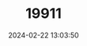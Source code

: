 ---
title: "19911"
category: "Sarotherodon steinbachi"
draft: false
date: 2024-02-22 13:03:50
languages:
  English: ["Kululu"]
  Finnish: ["Kuonotilapia"]
---